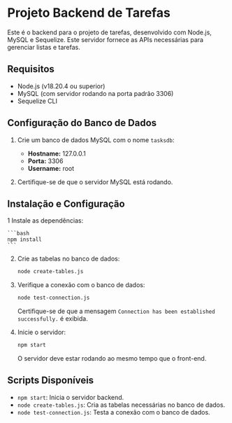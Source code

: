 # Projeto Backend de Tarefas

Este é o backend para o projeto de tarefas, desenvolvido com Node.js, MySQL e Sequelize. Este servidor fornece as APIs necessárias para gerenciar listas e tarefas.

## Requisitos

- Node.js (v18.20.4 ou superior)
- MySQL (com servidor rodando na porta padrão 3306)
- Sequelize CLI

## Configuração do Banco de Dados

1. Crie um banco de dados MySQL com o nome `tasksdb`:

    - **Hostname:** 127.0.0.1
    - **Porta:** 3306
    - **Username:** root

2. Certifique-se de que o servidor MySQL está rodando.

## Instalação e Configuração

1 Instale as dependências:

    ```bash
    npm install
    ```

2. Crie as tabelas no banco de dados:

    ```bash
    node create-tables.js
    ```

3. Verifique a conexão com o banco de dados:

    ```bash
    node test-connection.js
    ```

    Certifique-se de que a mensagem `Connection has been established successfully.` é exibida.

4. Inicie o servidor:

    ```bash
    npm start
    ```

    O servidor deve estar rodando ao mesmo tempo que o front-end.

## Scripts Disponíveis

- `npm start`: Inicia o servidor backend.
- `node create-tables.js`: Cria as tabelas necessárias no banco de dados.
- `node test-connection.js`: Testa a conexão com o banco de dados.

